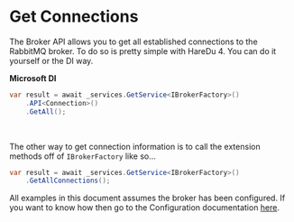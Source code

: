 # Get Connections

The Broker API allows you to get all established connections to the RabbitMQ broker. To do so is pretty simple with HareDu 4. You can do it yourself or the DI way.

**Microsoft DI**

```c#
var result = await _services.GetService<IBrokerFactory>()
    .API<Connection>()
    .GetAll();
```
<br>

The other way to get connection information is to call the extension methods off of ```IBrokerFactory``` like so...

```c#
var result = await _services.GetService<IBrokerFactory>()
    .GetAllConnections();
```

All examples in this document assumes the broker has been configured. If you want to know how then go to the Configuration documentation [here](https://github.com/ahives/HareDu3/blob/master/docs/configuration.md).

